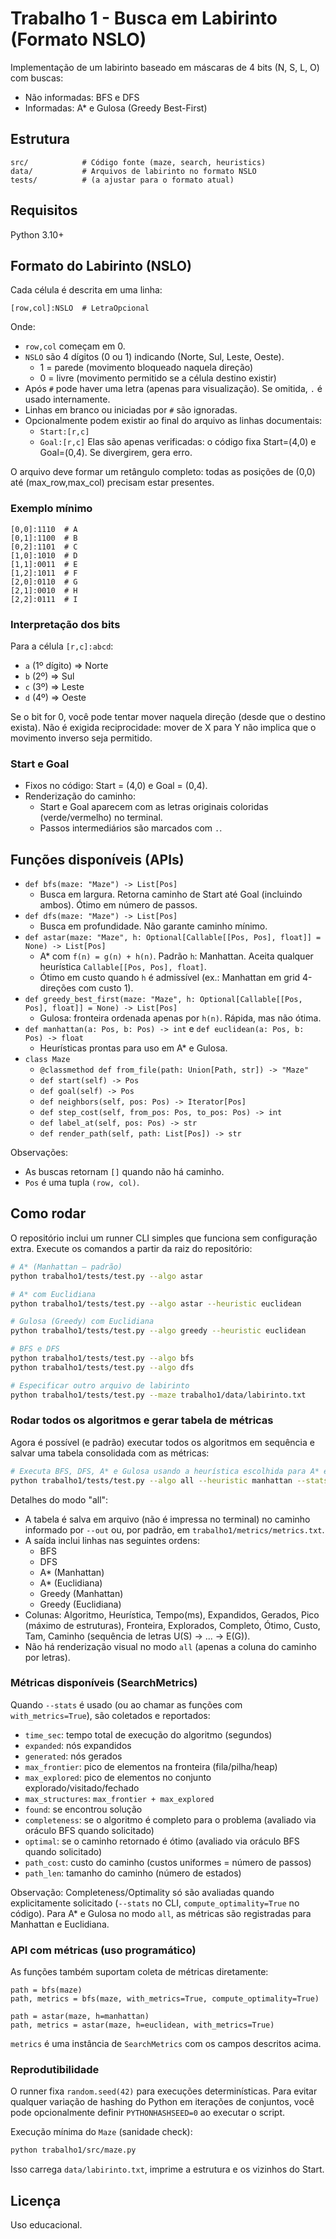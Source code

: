 # Trabalho 1 - Busca em Labirinto (Formato NSLO)

Implementação de um labirinto baseado em máscaras de 4 bits (N, S, L, O) com buscas:
- Não informadas: BFS e DFS
- Informadas: A* e Gulosa (Greedy Best-First)

## Estrutura
```
src/            # Código fonte (maze, search, heuristics)
data/           # Arquivos de labirinto no formato NSLO
tests/          # (a ajustar para o formato atual)
```

## Requisitos
Python 3.10+

## Formato do Labirinto (NSLO)
Cada célula é descrita em uma linha:

```
[row,col]:NSLO  # LetraOpcional
```

Onde:
- `row,col` começam em 0.
- `NSLO` são 4 dígitos (0 ou 1) indicando (Norte, Sul, Leste, Oeste).
	- 1 = parede (movimento bloqueado naquela direção)
	- 0 = livre (movimento permitido se a célula destino existir)
- Após `#` pode haver uma letra (apenas para visualização). Se omitida, `.` é usado internamente.
- Linhas em branco ou iniciadas por `#` são ignoradas.
- Opcionalmente podem existir ao final do arquivo as linhas documentais:
	- `Start:[r,c]`
	- `Goal:[r,c]`
	Elas são apenas verificadas: o código fixa Start=(4,0) e Goal=(0,4). Se divergirem, gera erro.

O arquivo deve formar um retângulo completo: todas as posições de (0,0) até (max_row,max_col) precisam estar presentes.

### Exemplo mínimo
```
[0,0]:1110  # A
[0,1]:1100  # B
[0,2]:1101  # C
[1,0]:1010  # D
[1,1]:0011  # E
[1,2]:1011  # F
[2,0]:0110  # G
[2,1]:0010  # H
[2,2]:0111  # I
```

### Interpretação dos bits
Para a célula `[r,c]:abcd`:
- `a` (1º dígito) => Norte
- `b` (2º) => Sul
- `c` (3º) => Leste
- `d` (4º) => Oeste

Se o bit for 0, você pode tentar mover naquela direção (desde que o destino exista). Não é exigida reciprocidade: mover de X para Y não implica que o movimento inverso seja permitido.

### Start e Goal
- Fixos no código: Start = (4,0) e Goal = (0,4).
- Renderização do caminho:
	- Start e Goal aparecem com as letras originais coloridas (verde/vermelho) no terminal.
	- Passos intermediários são marcados com `.`.

## Funções disponíveis (APIs)

- `def bfs(maze: "Maze") -> List[Pos]`
	- Busca em largura. Retorna caminho de Start até Goal (incluindo ambos). Ótimo em número de passos.
- `def dfs(maze: "Maze") -> List[Pos]`
	- Busca em profundidade. Não garante caminho mínimo.
- `def astar(maze: "Maze", h: Optional[Callable[[Pos, Pos], float]] = None) -> List[Pos]`
	- A* com `f(n) = g(n) + h(n)`. Padrão `h`: Manhattan. Aceita qualquer heurística `Callable[[Pos, Pos], float]`.
	- Ótimo em custo quando `h` é admissível (ex.: Manhattan em grid 4-direções com custo 1).
- `def greedy_best_first(maze: "Maze", h: Optional[Callable[[Pos, Pos], float]] = None) -> List[Pos]`
	- Gulosa: fronteira ordenada apenas por `h(n)`. Rápida, mas não ótima.
- `def manhattan(a: Pos, b: Pos) -> int` e `def euclidean(a: Pos, b: Pos) -> float`
	- Heurísticas prontas para uso em A* e Gulosa.
- `class Maze`
	- `@classmethod def from_file(path: Union[Path, str]) -> "Maze"`
	- `def start(self) -> Pos`
	- `def goal(self) -> Pos`
	- `def neighbors(self, pos: Pos) -> Iterator[Pos]`
	- `def step_cost(self, from_pos: Pos, to_pos: Pos) -> int`
	- `def label_at(self, pos: Pos) -> str`
	- `def render_path(self, path: List[Pos]) -> str`

Observações:
- As buscas retornam `[]` quando não há caminho.
- `Pos` é uma tupla `(row, col)`.

## Como rodar

O repositório inclui um runner CLI simples que funciona sem configuração extra. Execute os comandos a partir da raiz do repositório:

```bash
# A* (Manhattan — padrão)
python trabalho1/tests/test.py --algo astar

# A* com Euclidiana
python trabalho1/tests/test.py --algo astar --heuristic euclidean

# Gulosa (Greedy) com Euclidiana
python trabalho1/tests/test.py --algo greedy --heuristic euclidean

# BFS e DFS
python trabalho1/tests/test.py --algo bfs
python trabalho1/tests/test.py --algo dfs

# Especificar outro arquivo de labirinto
python trabalho1/tests/test.py --maze trabalho1/data/labirinto.txt
```

### Rodar todos os algoritmos e gerar tabela de métricas

Agora é possível (e padrão) executar todos os algoritmos em sequência e salvar uma tabela consolidada com as métricas:

```bash
# Executa BFS, DFS, A* e Gulosa usando a heurística escolhida para A* e Gulosa
python trabalho1/tests/test.py --algo all --heuristic manhattan --stats

```

Detalhes do modo "all":
- A tabela é salva em arquivo (não é impressa no terminal) no caminho informado por `--out` ou, por padrão, em `trabalho1/metrics/metrics.txt`.
- A saída inclui linhas nas seguintes ordens:
	- BFS
	- DFS
	- A* (Manhattan)
	- A* (Euclidiana)
	- Greedy (Manhattan)
	- Greedy (Euclidiana)
- Colunas: Algoritmo, Heurística, Tempo(ms), Expandidos, Gerados, Pico (máximo de estruturas), Fronteira, Explorados, Completo, Ótimo, Custo, Tam, Caminho (sequência de letras U(S) -> ... -> E(G)).
- Não há renderização visual no modo `all` (apenas a coluna do caminho por letras).

### Métricas disponíveis (SearchMetrics)

Quando `--stats` é usado (ou ao chamar as funções com `with_metrics=True`), são coletados e reportados:
- `time_sec`: tempo total de execução do algoritmo (segundos)
- `expanded`: nós expandidos
- `generated`: nós gerados
- `max_frontier`: pico de elementos na fronteira (fila/pilha/heap)
- `max_explored`: pico de elementos no conjunto explorado/visitado/fechado
- `max_structures`: `max_frontier + max_explored`
- `found`: se encontrou solução
- `completeness`: se o algoritmo é completo para o problema (avaliado via oráculo BFS quando solicitado)
- `optimal`: se o caminho retornado é ótimo (avaliado via oráculo BFS quando solicitado)
- `path_cost`: custo do caminho (custos uniformes = número de passos)
- `path_len`: tamanho do caminho (número de estados)

Observação: Completeness/Optimality só são avaliadas quando explicitamente solicitado (`--stats` no CLI, `compute_optimality=True` no código). Para A* e Gulosa no modo `all`, as métricas são registradas para Manhattan e Euclidiana.

### API com métricas (uso programático)

As funções também suportam coleta de métricas diretamente:

```
path = bfs(maze)
path, metrics = bfs(maze, with_metrics=True, compute_optimality=True)

path = astar(maze, h=manhattan)
path, metrics = astar(maze, h=euclidean, with_metrics=True)
```

`metrics` é uma instância de `SearchMetrics` com os campos descritos acima.

### Reprodutibilidade

O runner fixa `random.seed(42)` para execuções determinísticas. Para evitar qualquer variação de hashing do Python em iterações de conjuntos, você pode opcionalmente definir `PYTHONHASHSEED=0` ao executar o script.

Execução mínima do `Maze` (sanidade check):
```bash
python trabalho1/src/maze.py
```
Isso carrega `data/labirinto.txt`, imprime a estrutura e os vizinhos do Start.

## Licença
Uso educacional.